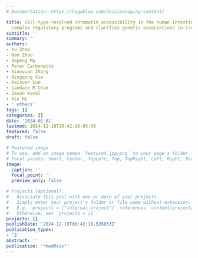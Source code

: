 ```yaml
---
# Documentation: https://hugoblox.com/docs/managing-content/

title: Cell-type-resolved chromatin accessibility in the human intestine identifies
  complex regulatory programs and clarifies genetic associations in Crohn's disease
subtitle: ''
summary: ''
authors:
- Yu Zhao
- Ran Zhou
- Zepeng Mu
- Peter Carbonetto
- Xiaoyuan Zhong
- Bingqing Xie
- Kaixuan Luo
- Candace M Cham
- Jason Koval
- Xin He
- ' others'
tags: []
categories: []
date: '2024-01-01'
lastmod: 2024-12-18T19:42:18-05:00
featured: false
draft: false

# Featured image
# To use, add an image named `featured.jpg/png` to your page's folder.
# Focal points: Smart, Center, TopLeft, Top, TopRight, Left, Right, BottomLeft, Bottom, BottomRight.
image:
  caption: ''
  focal_point: ''
  preview_only: false

# Projects (optional).
#   Associate this post with one or more of your projects.
#   Simply enter your project's folder or file name without extension.
#   E.g. `projects = ["internal-project"]` references `content/project/deep-learning/index.md`.
#   Otherwise, set `projects = []`.
projects: []
publishDate: '2024-12-19T00:42:18.526853Z'
publication_types:
- '2'
abstract: ''
publication: '*medRxiv*'
---
```

